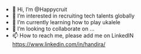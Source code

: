 - 👋 Hi, I’m @Happycruit
- 👀 I’m interested in recruiting tech talents globally
- 🌱 I’m currently learning how to play ukalele
- 💞️ I’m looking to collaborate on ...
- 📫 How to reach me, please add me on LinkedIN https://www.linkedin.com/in/handira/

<!---
Happycruit/Happycruit is a ✨ special ✨ repository because its `README.md` (this file) appears on your GitHub profile.
You can click the Preview link to take a look at your changes.
--->
